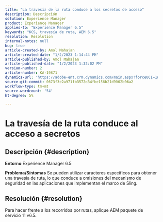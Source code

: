 ```yaml
---
title: "La travesía de la ruta conduce a los secretos de acceso"
description: Descripción
solution: Experience Manager
product: Experience Manager
applies-to: "Experience Manager 6.5"
keywords: "KCS, travesía de ruta, AEM 6.5"
resolution: Resolution
internal-notes: null
bug: true
article-created-by: Amol Mahajan
article-created-date: "1/2/2023 1:14:44 PM"
article-published-by: Amol Mahajan
article-published-date: "1/2/2023 1:32:02 PM"
version-number: 2
article-number: KA-19871
dynamics-url: "https://adobe-ent.crm.dynamics.com/main.aspx?forceUCI=1&pagetype=entityrecord&etn=knowledgearticle&id=e416b26b-9f8a-ed11-81ac-6045bd006ce9"
source-git-commit: 0673f3e2a971fb3572d84fbe156b21d9062b06a2
workflow-type: tm+mt
source-wordcount: '54'
ht-degree: 5%

---
```


# La travesía de la ruta conduce al acceso a secretos

## Descripción {#description}

<b>Entorno</b>
Experience Manager 6.5


<b>Problema/Síntomas</b>
Se pueden utilizar caracteres específicos para obtener una travesía de ruta, lo que conduce a omisiones del mecanismo de seguridad en las aplicaciones que implementan el marco de Sling.


## Resolución {#resolution}

Para hacer frente a los recorridos por rutas, aplique AEM paquete de servicio 11 v6.5.